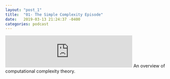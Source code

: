 ```yaml
---
layout: "post_1"
title:  "01- The Simple Complexity Episode"
date:   2019-03-13 21:24:37 -0400
categories: podcast
---
```


<iframe src="https://anchor.fm/randomly-typed/embed/episodes/The-Simple-Complexity-Episode-e3f0om/a-abn86n" height="102px" width="400px" frameborder="0" scrolling="no"></iframe>
An overview of computational complexity theory.

